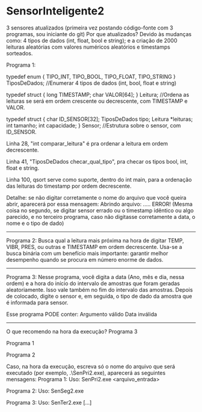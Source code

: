 # SensorInteligente2
3 sensores atualizados (primeira vez postando código-fonte com 3 programas, sou iniciante do git)
Por que atualizados? Devido às mudanças como:
4 tipos de dados (int, float, bool e string); e
a criação de 2000 leituras aleatórias com valores numéricos aleatórios e timestamps sorteados.

Programa 1: 

typedef enum {
    TIPO_INT,
    TIPO_BOOL,
    TIPO_FLOAT,
    TIPO_STRING
} TiposDeDados; //Enumerar 4 tipos de dados (int, bool, float e string)

typedef struct {
    long TIMESTAMP;
    char VALOR[64];
} Leitura; //Ordena as leituras se será em ordem crescente ou decrescente, com TIMESTAMP e VALOR.

typedef struct {
    char ID_SENSOR[32];
    TiposDeDados tipo;
    Leitura *leituras;
    int tamanho;
    int capacidade;
} Sensor; //Estrutura sobre o sensor, com ID_SENSOR.

Linha 28, "int comparar_leitura" é pra ordenar a leitura em ordem decrescente.

Linha 41, "TiposDeDados checar_qual_tipo", pra checar os tipos bool, int, float e string.

Linha 100, qsort serve como suporte, dentro do int main, para a ordenação das leituras do timestamp por ordem decrescente.

Detalhe: se não digitar corretamente o nome do arquivo que você queira abrir, aparecerá por essa mensagem: Abrindo arquivo: ..... ERROR! (Mesma coisa no segundo, se digitar sensor errado ou o timestamp idêntico ou algo parecido, e no terceiro programa, caso não digitasse corretamente a data, o nome e o tipo de dado)
____________________________________________________

Programa 2: Busca qual a leitura mais próxima na hora de digitar TEMP, VIBR, PRES, ou outras e TIMESTAMP em ordem decrescente.
Usa-se a busca binária com um benefício mais importante: garantir melhor desempenho quando se procura em número enorme de dados.

________________________________________________________________________________

Programa 3:
Nesse programa, você digita a data (Ano, mês e dia, nessa ordem) e a hora do início do intervalo de amostras que foram geradas aleatoriamente. Isso vale também no fim do intervalo das amostras. Depois de colocado, digite o sensor e, em seguida, o tipo de dado da amostra que é informada para sensor.

Esse programa PODE conter:
Argumento válido
Data inválida

____________________________________________________________

O que recomendo na hora da execução?
Programa 3

Programa 1

Programa 2

Caso, na hora da execução, escreva só o nome do arquivo que será executado (por exemplo, .\SenPri2.exe), aparecerá as seguintes mensagens:
Programa 1: Uso: SenPri2.exe <arquivo_entrada>

Programa 2: Uso: SenSeg2.exe <sensor> <timestamp>

Programa 3: Uso: SenTer2.exe <inicio> <fim> <sensor1> <tipo1> [...]
